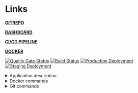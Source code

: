 # Links
**[GITREPO](https://github.com/mihsta/devops-diplom)**

**[DASHBOARD](https://dev.azure.com/mihsta/DevOps-diploma/_dashboards)**

**[CI/CD PIPELINE](https://dev.azure.com/mihsta/DevOps-diploma/_build?definitionId=10&_a=summary)**

**[DOCKER](https://hub.docker.com/repositories)**

[![Quality Gate Status](https://sonarcloud.io/api/project_badges/measure?project=mihsta_devops-diplom&metric=alert_status)](https://sonarcloud.io/summary/new_code?id=mihsta_devops-diplom) [![Build Status](https://dev.azure.com/mihsta/DevOps-diploma/_apis/build/status/mihsta.devops-diplom?branchName=main)](https://dev.azure.com/mihsta/DevOps-diploma/_build/latest?definitionId=10&branchName=main)
[![Production Deployment](https://github.com/mihsta/devops-diplom/actions/workflows/production_deployment.yml/badge.svg)](https://github.com/mihsta/devops-diplom/actions/workflows/production_deployment.yml)[![Staging Deployment](https://github.com/mihsta/devops-diplom/actions/workflows/staging_deployment.yml/badge.svg)](https://github.com/mihsta/devops-diplom/actions/workflows/staging_deployment.yml)
<details>
  <summary>Application description</summary>

## Develop a simple (lightweight) 3-tire application (front-end, back-end, database). 
 
#### Back-end (collects data) must: 
1. Retrieve a portion of data from API (see in your Variant) and store it in a database 
2. Update data on demand 
3. Update DB schema if needed on app’s update 
 
#### Front-end (outputs data) must: 
1. Display any portion of the data stored in the DB 
2. Provide a method to trigger data update process 
 
#### Database: 
1. Choose Database type and data scheme in a suitable manner.  
2. Data must be stored in a persistent way 
3. It’s better to use cloud native DB solutions like an RDS/AzureSQL/CloudSQL.
  
</details>

<details>
<summary>Docker commands</summary>
<p>

```
docker build -f '.\Dockerfile.backend' -t backend . --no-cache
docker build -f '.\Dockerfile.frontend' -t frontend . --no-cache

dotnet publish .\diplomapp\backend\backend.csproj -c Release
dotnet publish .\diplomapp\frontend\frontend.csproj -c Release

dotnet pusln .\diplomapp\diplomapp.sln list

docker-compose down
docker image prune -f
docker-compose pull
docker-compose up --detach

```

</p>
</details>  

<details>
<summary>Git commands</summary>
<p>

```
#https://yapro.ru/article/6172
https://russianblogs.com/article/51431181083/
https://semver.org/

gh pr view
gh pr create --base master --title "some feature" --body "ready"
git fetch -p 
git tag
git push --tag
git tag --delete 1.0.1
git push --delete origin tagname
```

</p>
</details>  

